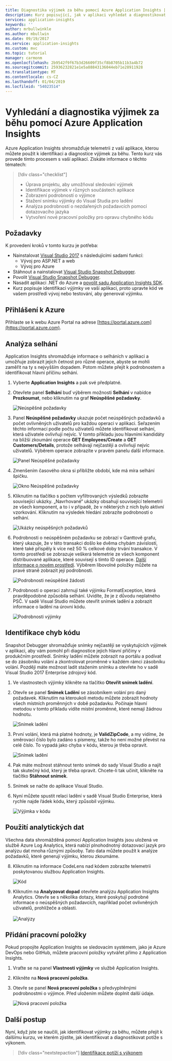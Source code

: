 ```yaml
---
title: Diagnostika výjimek za běhu pomocí Azure Application Insights | Dokumentace Microsoftu
description: Kurz popisující, jak v aplikaci vyhledat a diagnostikovat výjimky za běhu pomocí Azure Application Insights.
services: application-insights
keywords: ''
author: mrbullwinkle
ms.author: mbullwin
ms.date: 09/19/2017
ms.service: application-insights
ms.custom: mvc
ms.topic: tutorial
manager: carmonm
ms.openlocfilehash: 2b9542f9f67b3d26609f35cf8b8705b11b3a4b72
ms.sourcegitcommit: 25936232821e1e5a88843136044eb71e28911928
ms.translationtype: MT
ms.contentlocale: cs-CZ
ms.lasthandoff: 01/04/2019
ms.locfileid: "54023514"
---
```

# <a name="find-and-diagnose-run-time-exceptions-with-azure-application-insights"></a>Vyhledání a diagnostika výjimek za běhu pomocí Azure Application Insights

Azure Application Insights shromažďuje telemetrii z vaší aplikace, kterou můžete použít k identifikaci a diagnostice výjimek za běhu.  Tento kurz vás provede tímto procesem s vaší aplikací.  Získáte informace o těchto tématech:

> [!div class="checklist"]
> * Úprava projektu, aby umožňoval sledování výjimek
> * Identifikace výjimek v různých součástech aplikace
> * Zobrazení podrobností o výjimce
> * Stažení snímku výjimky do Visual Studia pro ladění
> * Analýza podrobností o nezdařených požadavcích pomocí dotazovacího jazyka
> * Vytvoření nové pracovní položky pro opravu chybného kódu


## <a name="prerequisites"></a>Požadavky

K provedení kroků v tomto kurzu je potřeba:

- Nainstalovat [Visual Studio 2017](https://www.visualstudio.com/downloads/) s následujícími sadami funkcí:
    - Vývoj pro ASP.NET a web
    - Vývoj pro Azure
- Stáhnout a nainstalovat [Visual Studio Snapshot Debugger](https://aka.ms/snapshotdebugger).
- Povolit [Visual Studio Snapshot Debugger](https://docs.microsoft.com/azure/application-insights/app-insights-snapshot-debugger).
- Nasadit aplikaci .NET do Azure a [povolit sadu Application Insights SDK](../azure-monitor/app/asp-net.md). 
- Kurz popisuje identifikaci výjimky ve vaší aplikaci, proto upravte kód ve vašem prostředí vývoj nebo testování, aby generoval výjimku. 

## <a name="log-in-to-azure"></a>Přihlášení k Azure
Přihlaste se k webu Azure Portal na adrese [https://portal.azure.com](https://portal.azure.com).


## <a name="analyze-failures"></a>Analýza selhání
Application Insights shromažďuje informace o selháních v aplikaci a umožňuje zobrazit jejich četnost pro různé operace, abyste se mohli zaměřit na ty s nejvyšším dopadem.  Potom můžete přejít k podrobnostem a identifikovat hlavní příčinu selhání.   

1. Vyberte **Application Insights** a pak své předplatné.  
2. Otevřete panel **Selhání** buď výběrem možnosti **Selhání** v nabídce **Prozkoumat**, nebo kliknutím na graf **Neúspěšné požadavky**.

    ![Neúspěšné požadavky](media/app-insights-tutorial-runtime-exceptions/failed-requests.png)

3. Panel **Neúspěšné požadavky** ukazuje počet neúspěšných požadavků a počet ovlivněných uživatelů pro každou operaci v aplikaci.  Seřazením těchto informací podle počtu uživatelů můžete identifikovat selhání, která uživatele ovlivňují nejvíc.  V tomto příkladu jsou hlavními kandidáty na bližší zkoumání operace **GET Employees/Create** a **GET Customers/Details**, protože selhávají nejčastěji a ovlivňují nejvíc uživatelů.  Výběrem operace zobrazíte v pravém panelu další informace.

    ![Panel Neúspěšné požadavky](media/app-insights-tutorial-runtime-exceptions/failed-requests-blade.png)

4. Zmenšením časového okna si přibližte období, kde má míra selhání špičku.

    ![Okno Neúspěšné požadavky](media/app-insights-tutorial-runtime-exceptions/failed-requests-window.png)

5. Kliknutím na tlačítko s počtem vyfiltrovaných výsledků zobrazíte související ukázky. „Navrhované“ ukázky obsahují související telemetrii ze všech komponent, a to i v případě, že v některých z nich bylo aktivní vzorkování. Kliknutím na výsledek hledání zobrazíte podrobnosti o selhání.

    ![Ukázky neúspěšných požadavků](media/app-insights-tutorial-runtime-exceptions/failed-requests-search.png)

6. Podrobnosti o neúspěšném požadavku se zobrazí v Ganttově grafu, který ukazuje, že v této transakci došlo ke dvěma chybám závislostí, které také přispěly k více než 50 % celkové doby trvání transakce. V tomto prostředí se zobrazuje veškerá telemetrie ze všech komponent distribuované aplikace, které souvisejí s tímto ID operace. [Další informace o novém prostředí](../azure-monitor/app/transaction-diagnostics.md). Výběrem libovolné položky můžete na pravé straně zobrazit její podrobnosti. 

    ![Podrobnosti neúspěšné žádosti](media/app-insights-tutorial-runtime-exceptions/failed-request-details.png)

7. Podrobnosti o operaci zahrnují také výjimku FormatException, která pravděpodobné způsobila selhání.  Uvidíte, že je z důvodu neplatného PSČ. V sadě Visual Studio můžete otevřít snímek ladění a zobrazit informace o ladění na úrovni kódu.

    ![Podrobnosti výjimky](media/app-insights-tutorial-runtime-exceptions/failed-requests-exception.png)

## <a name="identify-failing-code"></a>Identifikace chyb kódu
Snapshot Debugger shromažďuje snímky nejčastěji se vyskytujících výjimek v aplikaci, aby vám pomohl při diagnostice jejich hlavní příčiny v produkčním prostředí.  Snímky ladění můžete zobrazit na portálu a podívat se do zásobníku volání a zkontrolovat proměnné v každém rámci zásobníku volání. Později máte možnost ladit stažením snímku a otevřete ho v sadě Visual Studio 2017 Enterprise zdrojový kód.

1. Ve vlastnostech výjimky klikněte na tlačítko **Otevřít snímek ladění**.
2. Otevře se panel **Snímek Ladění** se zásobníkem volání pro daný požadavek.  Kliknutím na kteroukoli metodu můžete zobrazit hodnoty všech místních proměnných v době požadavku.  Počínaje hlavní metodou v tomto příkladu vidíte místní proměnné, které nemají žádnou hodnotu.

    ![Snímek ladění](media/app-insights-tutorial-runtime-exceptions/debug-snapshot-01.png)

3. První volání, která má platné hodnoty, je **ValidZipCode**, a my vidíme, že směrovací číslo bylo zadáno s písmeny, takže ho není možné převést na celé číslo.  To vypadá jako chyba v kódu, kterou je třeba opravit.

    ![Snímek ladění](media/app-insights-tutorial-runtime-exceptions/debug-snapshot-02.png)

4. Pak máte možnost stáhnout tento snímek do sady Visual Studio a najít tak skutečný kód, který je třeba opravit. Chcete-li tak učinit, klikněte na tlačítko **Stáhnout snímek**.
5. Snímek se načte do aplikace Visual Studio.
6. Nyní můžete spustit relaci ladění v sadě Visual Studio Enterprise, která rychle najde řádek kódu, který způsobil výjimku.

    ![Výjimka v kódu](media/app-insights-tutorial-runtime-exceptions/exception-code.png)


## <a name="use-analytics-data"></a>Použití analytických dat
Všechna data shromážděná pomocí Application Insights jsou uložená ve službě Azure Log Analytics, která nabízí plnohodnotný dotazovací jazyk pro analýzu dat mnoha různými způsoby.  Tato data můžete použít k analýze požadavků, které generují výjimku, kterou zkoumáme. 

8. Kliknutím na informace CodeLens nad kódem zobrazíte telemetrii poskytovanou službou Application Insights.

    ![Kód](media/app-insights-tutorial-runtime-exceptions/codelens.png)

9. Kliknutím na **Analyzovat dopad** otevřete analýzu Application Insights Analytics.  Otevře se s několika dotazy, které poskytují podrobné informace o neúspěšných požadavcích, například počet ovlivněných uživatelů, prohlížeče a oblasti.<br><br>![Analýzy](media/app-insights-tutorial-runtime-exceptions/analytics.png)<br>

## <a name="add-work-item"></a>Přidání pracovní položky
Pokud propojíte Application Insights se sledovacím systémem, jako je Azure DevOps nebo GitHub, můžete pracovní položky vytvářet přímo z Application Insights.

1. Vraťte se na panel **Vlastnosti výjimky** ve službě Application Insights.
2. Klikněte na **Nová pracovní položka**.
3. Otevře se panel **Nová pracovní položka** s předvyplněnými podrobnostmi o výjimce.  Před uložením můžete doplnit další údaje.

    ![Nová pracovní položka](media/app-insights-tutorial-runtime-exceptions/new-work-item.png)

## <a name="next-steps"></a>Další postup
Nyní, když jste se naučili, jak identifikovat výjimky za běhu, můžete přejít k dalšímu kurzu, ve kterém zjistíte, jak identifikovat a diagnostikovat potíže s výkonem.

> [!div class="nextstepaction"]
> [Identifikace potíží s výkonem](app-insights-tutorial-performance.md)